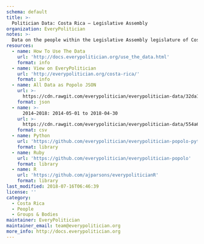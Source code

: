 ```yaml
---
schema: default
title: >-
  Politician Data: Costa Rica — Legislative Assembly
organization: EveryPolitician
notes: >-
  Data on the people within the Legislative Assembly legislature of Costa Rica.
resources:
  - name: How To Use The Data
    url: 'http://docs.everypolitician.org/use_the_data.html'
    format: info
  - name: View on EveryPolitician
    url: 'http://everypolitician.org/costa-rica/'
    format: info
  - name: All Data as Popolo JSON
    url: >-
      https://cdn.rawgit.com/everypolitician/everypolitician-data/32da1ee24eea9bb1d7da002b840855b75f274de9/data/Costa_Rica/Assembly/ep-popolo-v1.0.json
    format: json
  - name: >-
      2014–2018: 2014-05-01 to 2018-04-30
    url: >-
      https://cdn.rawgit.com/everypolitician/everypolitician-data/554a6cb306153130ac5558e4c015471d63e57cb7/data/Costa_Rica/Assembly/term-2014.csv
    format: csv
  - name: Python
    url: 'https://github.com/everypolitician/everypolitician-popolo-python'
    format: library
  - name: Ruby
    url: 'https://github.com/everypolitician/everypolitician-popolo'
    format: library
  - name: R
    url: 'https://github.com/ajparsons/everypoliticianR'
    format: library
last_modified: 2018-07-16T06:46:39
license: ''
category:
  - Costa Rica
  - People
  - Groups & Bodies
maintainer: EveryPolitician
maintainer_email: team@everypolitician.org
more_info: http://docs.everypolitician.org
---
```

